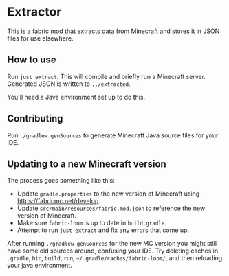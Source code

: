 # Extractor

This is a fabric mod that extracts data from Minecraft and stores it in JSON files for use elsewhere.

## How to use

Run `just extract`. This will compile and briefly run a Minecraft server. Generated JSON is written to `../extracted`.

You'll need a Java environment set up to do this.

## Contributing

Run `./gradlew genSources` to generate Minecraft Java source files for your IDE.

## Updating to a new Minecraft version

The process goes something like this:

- Update `gradle.properties` to the new version of Minecraft using https://fabricmc.net/develop.
- Update `src/main/resources/fabric.mod.json` to reference the new version of Minecraft.
- Make sure `fabric-loom` is up to date in `build.gradle`.
- Attempt to run `just extract` and fix any errors that come up.

After running `./gradlew genSources` for the new MC version you might still have some old sources around, confusing your IDE.
Try deleting caches in `.gradle`, `bin`, `build`, `run`, `~/.gradle/caches/fabric-loom/`, and then reloading your java environment.
